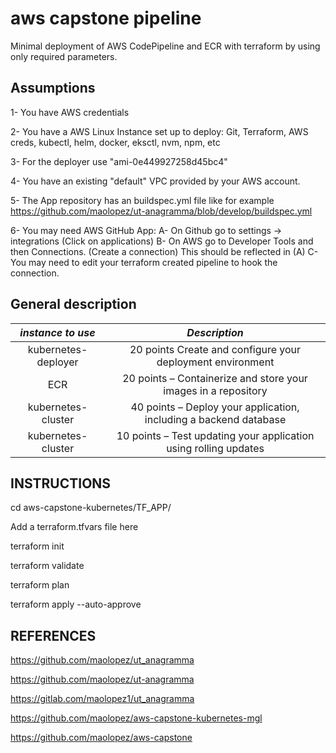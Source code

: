 aws capstone pipeline
=====================

Minimal deployment of  AWS CodePipeline and ECR with terraform by using only required parameters.

Assumptions
-----
1- You have AWS credentials

2- You have a AWS Linux Instance set up to deploy: Git, Terraform, AWS creds, kubectl, helm, docker, eksctl, nvm, npm, etc

3- For the deployer use "ami-0e449927258d45bc4"

4- You have an existing "default" VPC provided by your AWS account.

5- The App repository has an buildspec.yml file like for example https://github.com/maolopez/ut-anagramma/blob/develop/buildspec.yml

6- You may need AWS GitHub App:
   A- On Github go to settings -> integrations (Click on applications)
   B- On AWS go to Developer Tools and then Connections. (Create a connection) This should be reflected in (A)
   C- You may need to edit your terraform created pipeline to hook the connection.


General description
-----


|*instance to use*   |*Description*                                                           |
|:------------------:|:----------------------------------------------------------------------:|
|kubernetes-deployer |20 points Create and configure your deployment environment              |
|ECR                 |20 points – Containerize and store your images in a repository          |
|kubernetes-cluster  |40 points – Deploy your application, including a backend database       |
|kubernetes-cluster  |10 points – Test updating your application using rolling updates        |


INSTRUCTIONS
------------------

cd aws-capstone-kubernetes/TF_APP/

Add a terraform.tfvars file here

terraform init

terraform validate

terraform plan

terraform apply --auto-approve


REFERENCES
-----

https://github.com/maolopez/ut_anagramma

https://github.com/maolopez/ut-anagramma

https://gitlab.com/maolopez1/ut_anagramma

https://github.com/maolopez/aws-capstone-kubernetes-mgl

https://github.com/maolopez/aws-capstone
